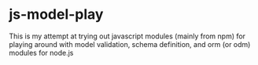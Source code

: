 js-model-play
=============

This is my attempt at trying out javascript modules (mainly from npm) for playing around with model validation, schema definition, and orm (or odm) modules for node.js
